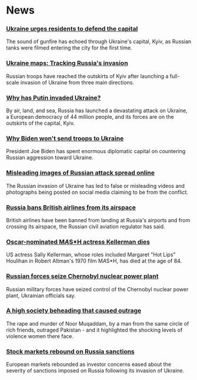 # News
### [Ukraine urges residents to defend the capital](https://www.bbc.com/news/world-europe-60513116)
The sound of gunfire has echoed through Ukraine's capital, Kyiv, as Russian tanks were filmed entering the city for the first time.
### [Ukraine maps: Tracking Russia's invasion](https://www.bbc.com/news/world-europe-60506682)
Russian troops have reached the outskirts of Kyiv after launching a full-scale invasion of Ukraine from three main directions.
### [Why has Putin invaded Ukraine?](https://www.bbc.com/news/world-europe-56720589)
By air, land, and sea, Russia has launched a devastating attack on Ukraine, a European democracy of 44 million people, and its forces are on the outskirts of the capital, Kyiv. 
### [Why Biden won't send troops to Ukraine](https://www.bbc.com/news/world-us-canada-60499385)
President Joe Biden has spent enormous diplomatic capital on countering Russian aggression toward Ukraine. 
### [Misleading images of Russian attack spread online](https://www.bbc.com/news/60513452)
The Russian invasion of Ukraine has led to false or misleading videos and photographs being posted on social media claiming to be from the conflict.
### [Russia bans British airlines from its airspace](https://www.bbc.com/news/business-60505417)
British airlines have been banned from landing at Russia's airports and from crossing its airspace, the Russian civil aviation regulator has said. 
### [Oscar-nominated M*A*S*H actress Kellerman dies](https://www.bbc.com/news/entertainment-arts-60521458)
US actress Sally Kellerman, whose roles included Margaret "Hot Lips" Houlihan in Robert Altman's 1970 film M*A*S*H, has died at the age of 84.
### [Russian forces seize Chernobyl nuclear power plant](https://www.bbc.com/news/world-us-canada-60514228)
Russian military forces have seized control of the Chernobyl nuclear power plant, Ukrainian officials say.
### [A high society beheading that caused outrage](https://www.bbc.com/news/world-asia-59995097)
The rape and murder of Noor Muqaddam, by a man from the same circle of rich friends, outraged Pakistan - and it highlighted the shocking levels of violence women there face.
### [Stock markets rebound on Russia sanctions](https://www.bbc.com/news/business-60518578)
European markets rebounded as investor concerns eased about the severity of sanctions imposed on Russia following its invasion of Ukraine.
